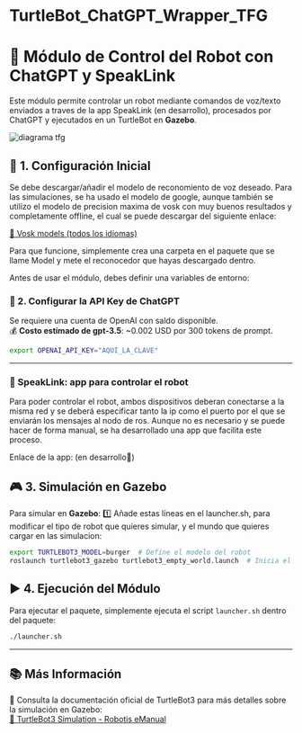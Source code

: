# TurtleBot_ChatGPT_Wrapper_TFG

# 🚀 Módulo de Control del Robot con ChatGPT y SpeakLink

Este módulo permite controlar un robot mediante comandos de voz/texto enviados a traves de la app SpeakLink (en desarrollo), procesados por ChatGPT y ejecutados en un TurtleBot en **Gazebo**.

![diagrama tfg](https://github.com/user-attachments/assets/e7fc4391-5885-4637-ad0d-fea1261d75af)


## 📌 1. Configuración Inicial
Se debe descargar/añadir el modelo de reconomiento de voz deseado. Para las simulaciones, se ha usado el modelo de google, aunque también se utilizo el modelo de precision maxima de vosk con muy buenos resultados y completamente offline, el cual se puede descargar del siguiente enlace:

[🔗 Vosk models (todos los idiomas)](https://alphacephei.com/vosk/models)

Para que funcione, simplemente crea una carpeta en el paquete que se llame Model y mete el reconocedor que hayas descargado dentro.

Antes de usar el módulo, debes definir una variables de entorno:

### 🧠 2. Configurar la API Key de ChatGPT

Se requiere una cuenta de OpenAI con saldo disponible.\
💰 **Costo estimado de gpt-3.5**: \~0.002 USD por 300 tokens de prompt.

```bash
export OPENAI_API_KEY="AQUI_LA_CLAVE"
```

---

### :calling: SpeakLink: app para controlar el robot
Para poder controlar el robot, ambos dispositivos deberan conectarse a la misma red y se deberá especificar tanto la ip como el puerto por el que se enviarán los mensajes al nodo de ros. Aunque no es necesario y se puede hacer de forma manual, se ha desarrollado una app que facilita este proceso.

Enlace de la app: (en desarrollo🔧)

## 🎮 3. Simulación en **Gazebo**

Para simular en **Gazebo**:
1️⃣ Añade estas líneas en el launcher.sh, para modificar el tipo de robot que quieres simular, y el mundo que quieres cargar en las simulacion:

```bash
export TURTLEBOT3_MODEL=burger  # Define el modelo del robot
roslaunch turtlebot3_gazebo turtlebot3_empty_world.launch  # Inicia el mundo en Gazebo
```

## ▶️ 4. Ejecución del Módulo

Para ejecutar el paquete, simplemente ejecuta el script `launcher.sh` dentro del paquete:

```bash
./launcher.sh
```

---

## 📚 Más Información

🔗 Consulta la documentación oficial de TurtleBot3 para más detalles sobre la simulación en Gazebo:\
[🔗 TurtleBot3 Simulation - Robotis eManual](https://emanual.robotis.com/docs/en/platform/turtlebot3/simulation/#gazebo-simulation)

